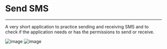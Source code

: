 # Send SMS
---
A very short application to practice sending and receiving SMS and to check if the application needs or has the permissions to send or receive.

![image](https://github.com/SrbastianM/SMS/assets/61092885/5333f6d8-0ff4-407b-9220-1351223894b2)
![image](https://github.com/SrbastianM/SMS/assets/61092885/75d9f6f7-c82d-4c77-9f36-1f31d76472ca)
